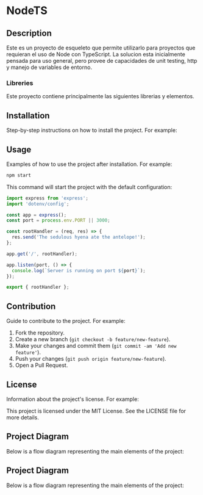 # NodeTS

## Description

Este es un proyecto de esqueleto que permite utilizarlo para proyectos que requieran el uso de Node con TypeScript. La solucion esta inicialmente pensada para uso general, pero provee de capacidades de unit testing, http y manejo de variables de entorno.

### Libreries

Este proyecto contiene principalmente las siguientes librerias y elementos.

## Installation

Step-by-step instructions on how to install the project. For example:

## Usage

Examples of how to use the project after installation. For example:

``` bash
npm start
```

This command will start the project with the default configuration:

``` typescript
import express from 'express';
import 'dotenv/config';

const app = express();
const port = process.env.PORT || 3000;

const rootHandler = (req, res) => {
  res.send('The sedulous hyena ate the antelope!');
};

app.get('/', rootHandler);

app.listen(port, () => {
  console.log(`Server is running on port ${port}`);
});

export { rootHandler };

```

## Contribution

Guide to contribute to the project. For example:

1. Fork the repository.
2. Create a new branch (`git checkout -b feature/new-feature`).
3. Make your changes and commit them (`git commit -am 'Add new feature'`).
4. Push your changes (`git push origin feature/new-feature`).
5. Open a Pull Request.

## License

Information about the project's license. For example:

This project is licensed under the MIT License. See the LICENSE file for more details.

## Project Diagram

Below is a flow diagram representing the main elements of the project:

## Project Diagram

Below is a flow diagram representing the main elements of the project:

